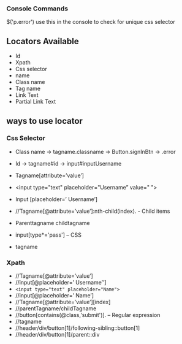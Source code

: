 ### Console Commands
$('p.error')            use this in the console to check for unique css selector

## Locators Available
- Id
- Xpath
- Css selector
- name
- Class name
- Tag name
- Link Text
- Partial Link Text

## ways to use locator
### Css Selector
- Class name -> tagname.classname ->  Button.signInBtn -> .error
- Id -> tagname#id      ->   input#inputUsername
- Tagname[attribute=’value’]
- <input type="text" placeholder="Username” value=" ">

- Input [placeholder=’ Username’]

- //Tagname[@attribute=’value’]:nth-child(index). -  Child items
- Parenttagname childtagname
- input[type*='pass'] – CSS
- tagname




### Xpath
- //Tagname[@attribute=’value’]
- //input[@placeholder=’ Username’’]
- ```<input type="text" placeholder="Name">```
- //input[@placeholder=’ Name’]
- //Tagname[@attribute=’value’][index]
- //parentTagname/childTagname
- //button[contains(@class,'submit')].  – Regular expression
- //tagname
- //header/div/button[1]/following-sibling::button[1]
- //header/div/button[1]/parent::div

